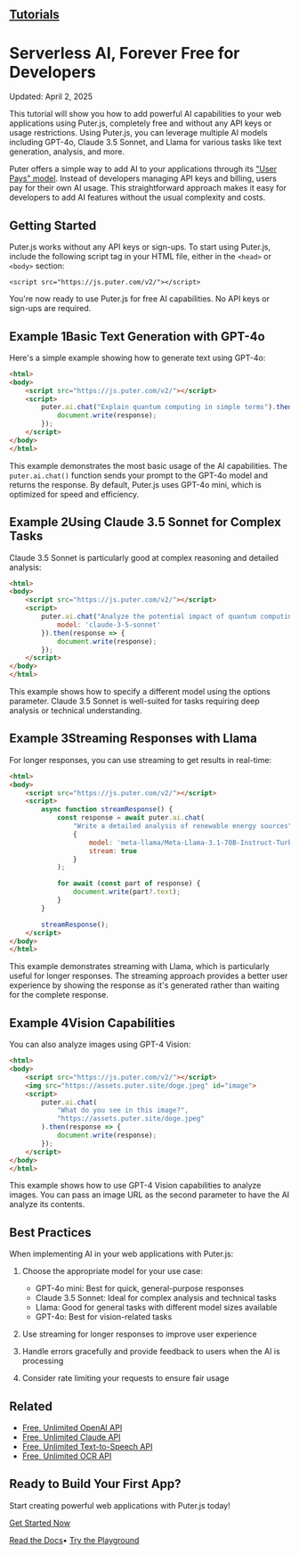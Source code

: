 ## [Tutorials](https://developer.puter.com/tutorials/)

# Serverless AI, Forever Free for Developers

Updated: April 2, 2025


This tutorial will show you how to add powerful AI capabilities to your web applications using Puter.js, completely free and without any API keys or usage restrictions. Using Puter.js, you can leverage multiple AI models including GPT-4o, Claude 3.5 Sonnet, and Llama for various tasks like text generation, analysis, and more.

Puter offers a simple way to add AI to your applications through its ["User Pays" model](https://docs.puter.com/user-pays-model/). Instead of developers managing API keys and billing, users pay for their own AI usage. This straightforward approach makes it easy for developers to add AI features without the usual complexity and costs.

## Getting Started

Puter.js works without any API keys or sign-ups. To start using Puter.js, include the following script tag in your HTML file, either in the `<head>` or `<body>` section:

```hljs xml
<script src="https://js.puter.com/v2/"></script>

```

You're now ready to use Puter.js for free AI capabilities. No API keys or sign-ups are required.

## Example 1Basic Text Generation with GPT-4o

Here's a simple example showing how to generate text using GPT-4o:

```html hljs language-xml
<html>
<body>
    <script src="https://js.puter.com/v2/"></script>
    <script>
        puter.ai.chat("Explain quantum computing in simple terms").then(response => {
            document.write(response);
        });
    </script>
</body>
</html>

```

This example demonstrates the most basic usage of the AI capabilities. The `puter.ai.chat()` function sends your prompt to the GPT-4o model and returns the response. By default, Puter.js uses GPT-4o mini, which is optimized for speed and efficiency.

## Example 2Using Claude 3.5 Sonnet for Complex Tasks

Claude 3.5 Sonnet is particularly good at complex reasoning and detailed analysis:

```html hljs language-xml
<html>
<body>
    <script src="https://js.puter.com/v2/"></script>
    <script>
        puter.ai.chat("Analyze the potential impact of quantum computing on cryptography", {
            model: 'claude-3-5-sonnet'
        }).then(response => {
            document.write(response);
        });
    </script>
</body>
</html>

```

This example shows how to specify a different model using the options parameter. Claude 3.5 Sonnet is well-suited for tasks requiring deep analysis or technical understanding.

## Example 3Streaming Responses with Llama

For longer responses, you can use streaming to get results in real-time:

```html hljs language-xml
<html>
<body>
    <script src="https://js.puter.com/v2/"></script>
    <script>
        async function streamResponse() {
            const response = await puter.ai.chat(
                "Write a detailed analysis of renewable energy sources",
                {
                    model: 'meta-llama/Meta-Llama-3.1-70B-Instruct-Turbo',
                    stream: true
                }
            );

            for await (const part of response) {
                document.write(part?.text);
            }
        }

        streamResponse();
    </script>
</body>
</html>

```

This example demonstrates streaming with Llama, which is particularly useful for longer responses. The streaming approach provides a better user experience by showing the response as it's generated rather than waiting for the complete response.

## Example 4Vision Capabilities

You can also analyze images using GPT-4 Vision:

```html hljs language-xml
<html>
<body>
    <script src="https://js.puter.com/v2/"></script>
    <img src="https://assets.puter.site/doge.jpeg" id="image">
    <script>
        puter.ai.chat(
            "What do you see in this image?",
            "https://assets.puter.site/doge.jpeg"
        ).then(response => {
            document.write(response);
        });
    </script>
</body>
</html>

```

This example shows how to use GPT-4 Vision capabilities to analyze images. You can pass an image URL as the second parameter to have the AI analyze its contents.

## Best Practices

When implementing AI in your web applications with Puter.js:

1. Choose the appropriate model for your use case:

   - GPT-4o mini: Best for quick, general-purpose responses
   - Claude 3.5 Sonnet: Ideal for complex analysis and technical tasks
   - Llama: Good for general tasks with different model sizes available
   - GPT-4o: Best for vision-related tasks
2. Use streaming for longer responses to improve user experience

3. Handle errors gracefully and provide feedback to users when the AI is processing

4. Consider rate limiting your requests to ensure fair usage


## Related

- [Free, Unlimited OpenAI API](https://developer.puter.com/tutorials/free-unlimited-openai-api)
- [Free, Unlimited Claude API](https://developer.puter.com/tutorials/free-unlimited-claude-35-sonnet-api)
- [Free, Unlimited Text-to-Speech API](https://developer.puter.com/tutorials/free-unlimited-text-to-speech-api)
- [Free, Unlimited OCR API](https://developer.puter.com/tutorials/free-unlimited-ocr-api)

## Ready to Build Your First App?

Start creating powerful web applications with Puter.js today!

[Get Started Now](https://docs.puter.com/getting-started/)

[Read the Docs](https://docs.puter.com/)• [Try the Playground](https://docs.puter.com/playground/)